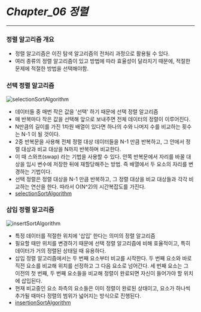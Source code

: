 # _Chapter_06 정렬_

---

### 정렬 알고리즘 개요

- 정렬 알고리즘은 이진 탐색 알고리즘의 전처리 과정으로 활용될 수 있다.
- 여러 종류의 정렬 알고리즘이 있고 방법에 따라 효율성이 달라지기 때문에, 적절한 문제에 적절한 방법을 선택해야함.

### 선택 정렬 알고리즘

![selectionSortAlgorithm](https://img1.daumcdn.net/thumb/R1280x0/?scode=mtistory2&fname=https%3A%2F%2Fblog.kakaocdn.net%2Fdn%2Fbod2mE%2FbtrHTWWo24w%2FByAL21Ua96Y4MN6ccvFYyk%2Fimg.png)

- 데이터들 중 매번 작은 값을 '선택' 하기 때문에 선택 정렬 알고리즘
- 매 반복마다 작은 값을 선택해 앞으로 보내주면 전체 데이터의 정렬이 이루어진다.
- N만큼의 길이를 가진 1차원 배열이 있다면 하나의 수와 나머지 수를 비교하는 횟수는 N-1 이 될 것이다.
- 2중 반복문을 사용해 전체 정렬 대상 데이터들을 N-1 만큼 반복하고, 그 안에서 정렬 대상과 비교 대상을 N까지 반복하며 비교한다.
- 이 때 스와프(swap) 라는 기법을 사용할 수 있다. 안쪽 반복문에서 자리를 바꿀 대상을 임시 변수에 저장한 뒤에 재할당해주는 방법. 즉 배열에서 두 요소의 자리를 변경하는 기법이다.
- 선택 정렬은 정렬 대상을 N-1 만큼 반복하고, 그 정렬 대상을 비교 대상들과 각각 비교하는 연산을 한다. 따라서 O(N^2)의 시간복잡도를 가진다.
- [selectionSortAlgorithm](./selectionSort.js)

### 삽입 정렬 알고리즘

![insertSortAlgorithm](https://img1.daumcdn.net/thumb/R1280x0/?scode=mtistory2&fname=https%3A%2F%2Fblog.kakaocdn.net%2Fdn%2FOq2HS%2FbtqwVf7iAGc%2FoeF51vzGKLgxkoc5allKqk%2Fimg.png)

- 특정 데이터를 적절한 위치에 '삽입' 한다는 의미의 정렬 알고리즘
- 필요할 때만 위치를 변경하기 때문에 선택 정렬 알고리즘에 비해 효율적이고, 특히 데이터가 거의 정렬된 상태일 때 유용하다.
- 삽입 정렬 알고리즘에서는 두 번째 요소부터 비교를 시작한다. 두 번째 요소와 바로 직전 요소를 비교해 위치를 선정하고 그 다음 요소로 넘어간다. 세 번째 요소는 그 이전의 첫 번째, 두 번째 요소들을 비교해 정렬이 완료되면 자신이 들어가야 할 위치에 삽입된다.
- 현재 비교중인 요소 좌측의 요소들은 이미 정렬이 완료된 상태이고, 요소가 하나씩 추가될 때마다 정렬의 범위가 넓어지는 방식으로 진행된다.
- [insertionSortAlgorithm](./insertionSort.js)

